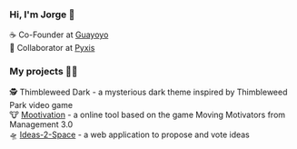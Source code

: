 ### Hi, I'm Jorge :wave:

:coffee: Co-Founder at [Guayoyo](https://guayoyo.io/) <br>
:compass: Collaborator at [Pyxis](https://pyxis.com.uy/) <br>

### My projects :man_technologist:

:detective: Thimbleweed Dark - a mysterious dark theme inspired by Thimbleweed Park video game <br>
:cow: [Mootivation](https://mootivation.app/) - a online tool based on the game Moving Motivators from Management 3.0 <br>
:flying_saucer: [Ideas-2-Space](http://ideas2.space/) - a web application to propose and vote ideas <br>

<!--
Here are some ideas to get you started:
- 🔭 I’m currently working on ...
- 🌱 I’m currently learning ...
- 👯 I’m looking to collaborate on ...
- 🤔 I’m looking for help with ...
- 💬 Ask me about ...
- 📫 How to reach me: ...
- 😄 Pronouns: ...
- ⚡ Fun fact: ...
-->
